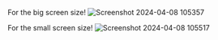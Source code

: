 
For the big screen size!
![Screenshot 2024-04-08 105357](https://github.com/CodeWithLoremHacker/ResponsiveFAQs/assets/166585813/10898bfa-9e82-4bf9-a8ac-496333d38058)


For the small screen size!
![Screenshot 2024-04-08 105517](https://github.com/CodeWithLoremHacker/ResponsiveFAQs/assets/166585813/e6d78655-c057-4be4-a45f-be6ae91a9a57)
